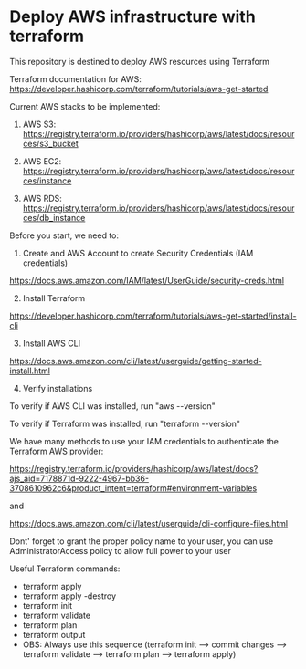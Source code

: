 # Deploy AWS infrastructure with terraform
This repository is destined to deploy AWS resources using Terraform

Terraform documentation for AWS: https://developer.hashicorp.com/terraform/tutorials/aws-get-started

Current AWS stacks to be implemented:
1) AWS S3: https://registry.terraform.io/providers/hashicorp/aws/latest/docs/resources/s3_bucket

2) AWS EC2: https://registry.terraform.io/providers/hashicorp/aws/latest/docs/resources/instance

3) AWS RDS: https://registry.terraform.io/providers/hashicorp/aws/latest/docs/resources/db_instance

Before you start, we need to:

1) Create and AWS Account to create Security Credentials (IAM credentials)

https://docs.aws.amazon.com/IAM/latest/UserGuide/security-creds.html

2) Install Terraform

https://developer.hashicorp.com/terraform/tutorials/aws-get-started/install-cli

3) Install AWS CLI

https://docs.aws.amazon.com/cli/latest/userguide/getting-started-install.html

4) Verify installations

To verify if AWS CLI was installed, run "aws --version"

To verify if Terraform was installed, run "terraform --version"

We have many methods to use your IAM credentials to authenticate the Terraform AWS provider:

https://registry.terraform.io/providers/hashicorp/aws/latest/docs?ajs_aid=7178871d-9222-4967-bb36-3708610962c6&product_intent=terraform#environment-variables

and 

https://docs.aws.amazon.com/cli/latest/userguide/cli-configure-files.html

Dont' forget to grant the proper policy name to your user, you can use AdministratorAccess policy to allow full power to your user

Useful Terraform commands:
- terraform apply
- terraform apply -destroy
- terraform init
- terraform validate
- terraform plan
- terraform output
- OBS: Always use this sequence (terraform init --> commit changes --> terraform validate --> terraform plan --> terraform apply)

